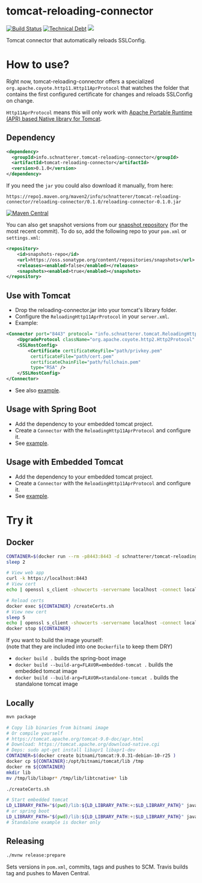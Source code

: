 tomcat-reloading-connector
======
[![Build Status](https://travis-ci.org/schnatterer/tomcat-reloading-connector.svg?branch=master)](https://travis-ci.org/schnatterer/tomcat-reloading-connector)
[![Technical Debt](https://sonarcloud.io/api/project_badges/measure?project=info.schnatterer.tomcat-reloading-connector%3Atomcat-reloading-connector-parent&metric=sqale_index)](https://sonarcloud.io/dashboard?id=info.schnatterer.tomcat-reloading-connector%3Atomcat-reloading-connector-parent)
[![](https://img.shields.io/docker/image-size/schnatterer/tomcat-reloading-connector-example)](https://hub.docker.com/r/schnatterer/tomcat-reloading-connector-example)

Tomcat connector that automatically reloads SSLConfig.

# How to use?

Right now, tomcat-reloading-connector offers a specialized `org.apache.coyote.http11.Http11AprProtocol` that watches
the folder that contains the first configured certificate for changes and reloads SSLConfig on change.
 
`Http11AprProtocol` means this will only work with 
[Apache Portable Runtime (APR) based Native library for Tomcat](https://tomcat.apache.org/tomcat-9.0-doc/apr.html).

## Dependency

```XML
<dependency>
  <groupId>info.schnatterer.tomcat-reloading-connector</groupId>
  <artifactId>tomcat-reloading-connector</artifactId>
  <version>0.1.0</version>
</dependency>
```

If you need the `jar` you could also download it manually, from here:

`https://repo1.maven.org/maven2/info/schnatterer/tomcat-reloading-connector/reloading-connector/0.1.0/reloading-connector-0.1.0.jar`

[![Maven Central](https://img.shields.io/maven-central/v/info.schnatterer.tomcat-reloading-connector/reloading-connector.svg)](https://search.maven.org/search?q=a:reloading-connector%20AND%20g:info.schnatterer.tomcat-reloading-connector)

You can also get snapshot versions from our [snapshot repository](https://oss.sonatype.org/content/repositories/snapshots/info/schnatterer/moby-names-generator/) 
(for the most recent commit).
To do so, add the following repo to your `pom.xml` or `settings.xml`:

```xml
<repository>
    <id>snapshots-repo</id>
    <url>https://oss.sonatype.org/content/repositories/snapshots</url>
    <releases><enabled>false</enabled></releases>
    <snapshots><enabled>true</enabled></snapshots>
</repository>
```

## Use with Tomcat

* Drop the reloading-connector.jar into your tomcat's library folder.
* Configure the `ReloadingHttp11AprProtocol` in your `server.xml`.
* Example: 

```xml
<Connector port="8443" protocol= "info.schnatterer.tomcat.ReloadingHttp11AprProtocol" SSLEnabled="true" >
    <UpgradeProtocol className="org.apache.coyote.http2.Http2Protocol" />
    <SSLHostConfig>
        <Certificate certificateKeyFile="path/privkey.pem"
         certificateFile="path/cert.pem"
         certificateChainFile="path/fullchain.pem"
         type="RSA" />
    </SSLHostConfig>
</Connector>
```

* See also [example](examples/standalone-tomcat). 

## Usage with Spring Boot

* Add the dependency to your embedded tomcat project.
* Create a `Connector` with the `ReloadingHttp11AprProtocol` and configure it.
* See [example](examples/spring-boot).
 
## Usage with Embedded Tomcat

* Add the dependency to your embedded tomcat project.
* Create a `Connector` with the `ReloadingHttp11AprProtocol` and configure it.
* See [example](examples/embedded-tomcat). 

# Try it

## Docker 

```bash
CONTAINER=$(docker run --rm -p8443:8443 -d schnatterer/tomcat-reloading-connector-example)
sleep 2

# View web app
curl -k https://localhost:8443
# View cert
echo | openssl s_client -showcerts -servername localhost -connect localhost:8443 2>/dev/null | openssl x509 -inform pem -noout -text | grep -A2 Validity

# Reload certs
docker exec ${CONTAINER} /createCerts.sh
# View new cert
sleep 5
echo | openssl s_client -showcerts -servername localhost -connect localhost:8443 2>/dev/null | openssl x509 -inform pem -noout -text | grep -A2 Validity
docker stop ${CONTAINER}
```

If you want to build the image yourself:  
(note that they are included into one `Dockerfile` to keep them DRY)

* `docker build .` builds the spring-boot image
* `docker build --build-arg=FLAVOR=embedded-tomcat .` builds the embedded tomcat image
* `docker build --build-arg=FLAVOR=standalone-tomcat .` builds the standalone tomcat image

## Locally

```bash
mvn package

# Copy lib binaries from bitnami image
# Or compile yourself
# https://tomcat.apache.org/tomcat-9.0-doc/apr.html
# Download: https://tomcat.apache.org/download-native.cgi
# Deps: sudo apt-get install libapr1 libapr1-dev 
CONTAINER=$(docker create bitnami/tomcat:9.0.31-debian-10-r25 )
docker cp ${CONTAINER}:/opt/bitnami/tomcat/lib /tmp
docker rm ${CONTAINER}
mkdir lib
mv /tmp/lib/libapr* /tmp/lib/libtcnative* lib

./createCerts.sh

# Start embedded tomcat
LD_LIBRARY_PATH="$(pwd)/lib:${LD_LIBRARY_PATH:+:$LD_LIBRARY_PATH}" java -jar embedded-tomcat/target/tomcat-jar-with-dependencies.jar
# or spring boot
LD_LIBRARY_PATH="$(pwd)/lib:${LD_LIBRARY_PATH:+:$LD_LIBRARY_PATH}" java -jar spring-boot/target/spring-boot-*.jar
# Standalone example is docker only
```

## Releasing

```bash
./mvnw release:prepare
```

Sets versions in `pom.xml`, commits, tags and pushes to SCM. Travis builds tag and pushes to Maven Central. 